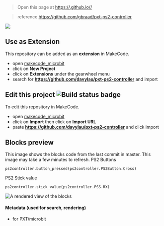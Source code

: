 
> Open this page at [https://.github.io//](https://.github.io//)

> reference https://github.com/gbraad/pxt-ps2-controller

![](icon.png)

## Use as Extension

This repository can be added as an **extension** in MakeCode.

* open [makecode_microbit](https://makecode.microbit.org/)
* click on **New Project**
* click on **Extensions** under the gearwheel menu
* search for **https://github.com/davylau/pxt-ps2-controller** and import

## Edit this project ![Build status badge](https://github.com//workflows/MakeCode/badge.svg)

To edit this repository in MakeCode.

* open [makecode_microbit](https://makecode.microbit.org/)
* click on **Import** then click on **Import URL**
* paste **https://github.com/davylau/pxt-ps2-controller** and click import

## Blocks preview

This image shows the blocks code from the last commit in master.
This image may take a few minutes to refresh.
PS2 Buttons
```blocks
ps2controller.button_pressed(ps2controller.PS2Button.Cross)
```

PS2 Stick value
```blocks
ps2controller.stick_value(ps2controller.PSS.RX)
```

![A rendered view of the blocks](https://github.com//raw/master/.github/makecode/blocks.png)

#### Metadata (used for search, rendering)

* for PXT/microbit
<script src="https://makecode.com/gh-pages-embed.js"></script><script>makeCodeRender("{{ site.makecode.home_url }}", "{{ site.github.owner_name }}/{{ site.github.repository_name }}");</script>
